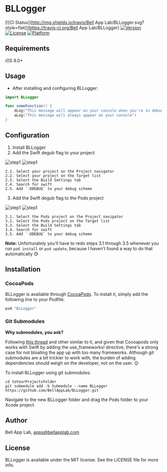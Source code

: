 # BLLogger

[![CI Status](http://img.shields.io/travis/Bell App Lab/BLLogger.svg?style=flat)](https://travis-ci.org/Bell App Lab/BLLogger)
[![Version](https://img.shields.io/cocoapods/v/BLLogger.svg?style=flat)](http://cocoapods.org/pods/BLLogger)
[![License](https://img.shields.io/cocoapods/l/BLLogger.svg?style=flat)](http://cocoapods.org/pods/BLLogger)
[![Platform](https://img.shields.io/cocoapods/p/BLLogger.svg?style=flat)](http://cocoapods.org/pods/BLLogger)

## Requirements

iOS 8.0+

## Usage

* After installing and configuring BLLogger:

``` swift
import BLLogger

func someFunction() {
    dLog("This message will appear on your console when you're in debug mode")
    aLog("This message will always appear on your console")
}
```

## Configuration

1. Install BLLogger
2. Add the Swift degub flag to your project

![step1](https://github.com/BellAppLab/BLLogger/steps/step_01.png)
![step1](https://github.com/BellAppLab/BLLogger/steps/step_02.png)

    2.1. Select your project on the Project navigator
    2.2. Select your project on the Target list
    2.3. Select the Build Settings tab
    2.4. Search for swift
    2.5. Add `-DDEBUG` to your debug scheme

3. Add the Swift degub flag to the Pods project

![step1](https://github.com/BellAppLab/BLLogger/steps/step_03.png)
![step1](https://github.com/BellAppLab/BLLogger/steps/step_04.png)

    3.1. Select the Pods project on the Project navigator
    3.2. Select the Pods project on the Target list
    3.3. Select the Build Settings tab
    3.4. Search for swift
    3.5. Add `-DDEBUG` to your debug scheme

**Note:** Unfortunately you'll have to redo steps 3.1 through 3.5 whenever you run `pod install` or `pod update`, because I haven't found a way to do that automatically 😓

## Installation

### CocoaPods

BLLogger is available through [CocoaPods](http://cocoapods.org). To install
it, simply add the following line to your Podfile:

``` ruby
pod "BLLogger"
```

### Git Submodules

**Why submodules, you ask?**

Following [this thread](http://stackoverflow.com/questions/31080284/adding-several-pods-increases-ios-app-launch-time-by-10-seconds#31573908) and other similar to it, and given that Cocoapods only works with Swift by adding the use_frameworks! directive, there's a strong case for not bloating the app up with too many frameworks. Although git submodules are a bit trickier to work with, the burden of adding dependencies should weigh on the developer, not on the user. :wink:

To install BLLogger using git submodules:

```
cd toYourProjectsFolder
git submodule add -b Submodule --name BLLogger https://github.com/BellAppLab/BLLogger.git
```

Navigate to the new BLLogger folder and drag the Pods folder to your Xcode project.

## Author

Bell App Lab, apps@bellapplab.com

## License

BLLogger is available under the MIT license. See the LICENSE file for more info.


